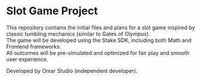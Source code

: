 # Slot Game Project

This repository contains the initial files and plans for a slot game inspired by classic tumbling mechanics (similar to Gates of Olympus).  
The game will be developed using the Stake SDK, including both Math and Frontend frameworks.  
All outcomes will be pre-simulated and optimized for fair play and smooth user experience.

Developed by Omar Studio (independent developer).
